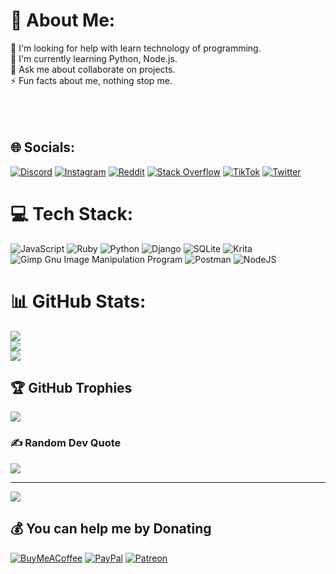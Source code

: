 # 💫 About Me:
🤝 I'm looking for help with learn technology of programming.<br>🌱 I'm currently learning Python, Node.js.<br>💬 Ask me about collaborate on projects.<br>⚡ Fun facts about me, nothing stop me.<br><br><br><br>


## 🌐 Socials:
[![Discord](https://img.shields.io/badge/Discord-%237289DA.svg?logo=discord&logoColor=white)](htttps://discord.gg/sekki#3361) [![Instagram](https://img.shields.io/badge/Instagram-%23E4405F.svg?logo=Instagram&logoColor=white)](https://instagram.com/_miguedono) [![Reddit](https://img.shields.io/badge/Reddit-%23FF4500.svg?logo=Reddit&logoColor=white)](https://reddit.com/user/r/sxkki-dev) [![Stack Overflow](https://img.shields.io/badge/-Stackoverflow-FE7A16?logo=stack-overflow&logoColor=white)](https://stackoverflow.com/users/sekki) [![TikTok](https://img.shields.io/badge/TikTok-%23000000.svg?logo=TikTok&logoColor=white)](https://tiktok.com/@sxkki_dev) [![Twitter](https://img.shields.io/badge/Twitter-%231DA1F2.svg?logo=Twitter&logoColor=white)](https://twitter.com/@sxkki_dev) 

# 💻 Tech Stack:
![JavaScript](https://img.shields.io/badge/javascript-%23323330.svg?style=for-the-badge&logo=javascript&logoColor=%23F7DF1E) ![Ruby](https://img.shields.io/badge/ruby-%23CC342D.svg?style=for-the-badge&logo=ruby&logoColor=white) ![Python](https://img.shields.io/badge/python-3670A0?style=for-the-badge&logo=python&logoColor=ffdd54) ![Django](https://img.shields.io/badge/django-%23092E20.svg?style=for-the-badge&logo=django&logoColor=white) ![SQLite](https://img.shields.io/badge/sqlite-%2307405e.svg?style=for-the-badge&logo=sqlite&logoColor=white) ![Krita](https://img.shields.io/badge/Krita-203759?style=for-the-badge&logo=krita&logoColor=EEF37B) ![Gimp Gnu Image Manipulation Program](https://img.shields.io/badge/Gimp-657D8B?style=for-the-badge&logo=gimp&logoColor=FFFFFF) ![Postman](https://img.shields.io/badge/Postman-FF6C37?style=for-the-badge&logo=postman&logoColor=white) ![NodeJS](https://img.shields.io/badge/node.js-6DA55F?style=for-the-badge&logo=node.js&logoColor=white)
# 📊 GitHub Stats:
![](https://github-readme-stats.vercel.app/api?username=sxkki&theme=dark&hide_border=false&include_all_commits=true&count_private=true)<br/>
![](https://github-readme-streak-stats.herokuapp.com/?user=sxkki&theme=dark&hide_border=false)<br/>
![](https://github-readme-stats.vercel.app/api/top-langs/?username=sxkki&theme=dark&hide_border=false&include_all_commits=true&count_private=true&layout=compact)

## 🏆 GitHub Trophies
![](https://github-profile-trophy.vercel.app/?username=sxkki&theme=tokyonight&no-frame=false&no-bg=true&margin-w=4)

### ✍️ Random Dev Quote
![](https://quotes-github-readme.vercel.app/api?type=horizontal&theme=tokyonight)

---
[![](https://visitcount.itsvg.in/api?id=sxkki&icon=2&color=6)](https://visitcount.itsvg.in)

  ## 💰 You can help me by Donating
  [![BuyMeACoffee](https://img.shields.io/badge/Buy%20Me%20a%20Coffee-ffdd00?style=for-the-badge&logo=buy-me-a-coffee&logoColor=black)](https://buymeacoffee.com/sekki-dev) [![PayPal](https://img.shields.io/badge/PayPal-00457C?style=for-the-badge&logo=paypal&logoColor=white)](https://paypal.me/sxkkidev) [![Patreon](https://img.shields.io/badge/Patreon-F96854?style=for-the-badge&logo=patreon&logoColor=white)](https://ppatreon.com/user?u=84476348) 

  
<!-- Proudly created with GPRM ( https://gprm.itsvg.in ) -->
